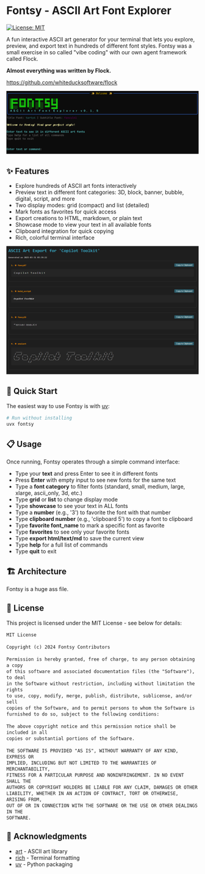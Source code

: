 # Fontsy - ASCII Art Font Explorer

[![License: MIT](https://img.shields.io/badge/License-MIT-blue.svg)](https://opensource.org/licenses/MIT)

A fun interactive ASCII art generator for your terminal that lets you explore, preview, and export text in hundreds of different font styles. Fontsy was a small exercise in so called "vibe coding" with our own agent framework called Flock. 

**Almost everything was written by Flock.** 

https://github.com/whiteducksoftware/flock


<p align="center">
  <img src="docs/image.png" width="800" />
</p>

## ✨ Features

- Explore hundreds of ASCII art fonts interactively
- Preview text in different font categories: 3D, block, banner, bubble, digital, script, and more
- Two display modes: grid (compact) and list (detailed)
- Mark fonts as favorites for quick access
- Export creations to HTML, markdown, or plain text
- Showcase mode to view your text in all available fonts
- Clipboard integration for quick copying
- Rich, colorful terminal interface

<p align="center">
  <img src="docs/html_export.png" width="800" />
</p>

## 🚀 Quick Start

The easiest way to use Fontsy is with [uv](https://github.com/astral-sh/uv):

```bash
# Run without installing
uvx fontsy
```

## 📋 Usage

Once running, Fontsy operates through a simple command interface:

- Type your **text** and press Enter to see it in different fonts
- Press **Enter** with empty input to see new fonts for the same text
- Type a **font category** to filter fonts (standard, small, medium, large, xlarge, ascii_only, 3d, etc.)
- Type **grid** or **list** to change display mode
- Type **showcase** to see your text in ALL fonts
- Type a **number** (e.g., '3') to favorite the font with that number
- Type **clipboard number** (e.g., 'clipboard 5') to copy a font to clipboard
- Type **favorite font_name** to mark a specific font as favorite
- Type **favorites** to see only your favorite fonts
- Type **export html/text/md** to save the current view
- Type **help** for a full list of commands
- Type **quit** to exit

## 🏗️ Architecture

Fontsy is a huge ass file.

## 📄 License

This project is licensed under the MIT License - see below for details:

```
MIT License

Copyright (c) 2024 Fontsy Contributors

Permission is hereby granted, free of charge, to any person obtaining a copy
of this software and associated documentation files (the "Software"), to deal
in the Software without restriction, including without limitation the rights
to use, copy, modify, merge, publish, distribute, sublicense, and/or sell
copies of the Software, and to permit persons to whom the Software is
furnished to do so, subject to the following conditions:

The above copyright notice and this permission notice shall be included in all
copies or substantial portions of the Software.

THE SOFTWARE IS PROVIDED "AS IS", WITHOUT WARRANTY OF ANY KIND, EXPRESS OR
IMPLIED, INCLUDING BUT NOT LIMITED TO THE WARRANTIES OF MERCHANTABILITY,
FITNESS FOR A PARTICULAR PURPOSE AND NONINFRINGEMENT. IN NO EVENT SHALL THE
AUTHORS OR COPYRIGHT HOLDERS BE LIABLE FOR ANY CLAIM, DAMAGES OR OTHER
LIABILITY, WHETHER IN AN ACTION OF CONTRACT, TORT OR OTHERWISE, ARISING FROM,
OUT OF OR IN CONNECTION WITH THE SOFTWARE OR THE USE OR OTHER DEALINGS IN THE
SOFTWARE.
```

## 🙏 Acknowledgments

- [art](https://github.com/sepandhaghighi/art) - ASCII art library
- [rich](https://github.com/Textualize/rich) - Terminal formatting
- [uv](https://github.com/astral-sh/uv) - Python packaging
